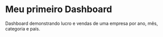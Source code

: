 # Meu primeiro Dashboard
Dashboard demonstrando lucro e vendas de uma empresa por ano, mês, categoria e país.
